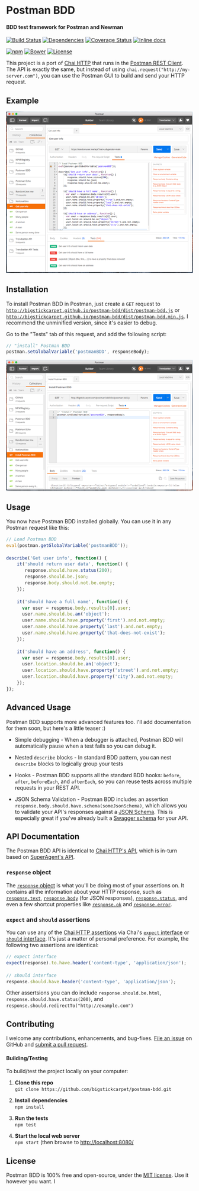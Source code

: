 Postman BDD
============================
#### BDD test framework for Postman and Newman

[![Build Status](https://api.travis-ci.org/BigstickCarpet/postman-bdd.svg)](https://travis-ci.org/BigstickCarpet/postman-bdd)
[![Dependencies](https://david-dm.org/BigstickCarpet/postman-bdd.svg)](https://david-dm.org/BigstickCarpet/postman-bdd)
[![Coverage Status](https://coveralls.io/repos/BigstickCarpet/postman-bdd/badge.svg?branch=master&service=github)](https://coveralls.io/r/BigstickCarpet/postman-bdd)
[![Inline docs](http://inch-ci.org/github/BigstickCarpet/postman-bdd.svg?branch=master&style=shields)](http://inch-ci.org/github/BigstickCarpet/postman-bdd)

[![npm](http://img.shields.io/npm/v/postman-bdd.svg)](https://www.npmjs.com/package/postman-bdd)
[![Bower](http://img.shields.io/bower/v/postman-bdd.svg)](http://bower.io/)
[![License](https://img.shields.io/npm/l/postman-bdd.svg)](LICENSE)


This project is a port of [Chai HTTP](https://github.com/chaijs/chai-http) that runs in the [Postman REST Client](http://getpostman.com).  The API is exactly the same, but instead of using `chai.request("http://my-server.com")`, you can use the Postman GUI to build and send your HTTP request.


Example
--------------------------
![Postman BDD Example](docs/example.gif)


Installation
--------------------------
To install Postman BDD in Postman, just create a `GET` request to [`http://bigstickcarpet.github.io/postman-bdd/dist/postman-bdd.js`](dist/postman-bdd.js) or [`http://bigstickcarpet.github.io/postman-bdd/dist/postman-bdd.min.js`](dist/postman-bdd.min.js).  I recommend the unminified version, since it's easier to debug.

Go to the "Tests" tab of this request, and add the following script:

```javascript
// "install" Postman BDD
postman.setGlobalVariable('postmanBDD', responseBody);
```

![Postman BDD Installation](docs/install.gif)


Usage
--------------------------
You now have Postman BDD installed globally.  You can use it in any Postman request like this:

```javascript
// Load Postman BDD
eval(postman.getGlobalVariable('postmanBDD'));

describe('Get user info', function() {
    it('should return user data', function() {
       response.should.have.status(200);
       response.should.be.json;
       response.body.should.not.be.empty;
    });

    it('should have a full name', function() {
      var user = response.body.results[0].user;
      user.name.should.be.an('object');
      user.name.should.have.property('first').and.not.empty;
      user.name.should.have.property('last').and.not.empty;
      user.name.should.have.property('that-does-not-exist');
    });

    it('should have an address', function() {
      var user = response.body.results[0].user;
      user.location.should.be.an('object');
      user.location.should.have.property('street').and.not.empty;
      user.location.should.have.property('city').and.not.empty;
    });
});
```


Advanced Usage
--------------------------
Postman BDD supports more advanced features too.  I'll add documentation for them soon, but here's a little teaser :)

- Simple debugging - When a debugger is attached, Postman BDD will automatically pause when a test fails so you can debug it.

- Nested `describe` blocks - In standard BDD pattern, you can nest `describe` blocks to logically group your tests

- Hooks - Postman BDD supports all the standard BDD hooks: `before`, `after`, `beforeEach`, and `afterEach`, so you can reuse tests across multiple requests in your REST API.

- JSON Schema Validation - Postman BDD includes an assertion `response.body.should.have.schema(someJsonSchema)`, which allows you to validate your API's responses against a [JSON Schema](https://spacetelescope.github.io/understanding-json-schema/basics.html).  This is especially great if you've already built a [Swagger schema](http://editor.swagger.io) for your API.



API Documentation
--------------------------
The Postman BDD API is identical to [Chai HTTP's API](https://github.com/chaijs/chai-http#assertions), which is in-turn based on [SuperAgent's API](https://visionmedia.github.io/superagent/#response-properties).

### `response` object
The [`response` object](https://visionmedia.github.io/superagent/#response-properties) is what you'll be doing most of your assertions on.  It contains all the information about your HTTP response, such as [`response.text`](https://visionmedia.github.io/superagent/#response-text), [`response.body`](https://visionmedia.github.io/superagent/#response-body) (for JSON responses), [`response.status`](https://visionmedia.github.io/superagent/#response-status), and even a few shortcut properties like [`response.ok`](https://visionmedia.github.io/superagent/#response-status) and [`response.error`](https://visionmedia.github.io/superagent/#response-status).


### `expect` and `should` assertions
You can use any of the [Chai HTTP assertions](https://github.com/chaijs/chai-http#assertions) via Chai's [`expect` interface](http://chaijs.com/guide/styles/#expect) or [`should` interface](http://chaijs.com/guide/styles/#should).  It's just a matter of personal preference.  For example, the following two assertions are identical:

```javascript
// expect interface
expect(response).to.have.header('content-type', 'application/json');

// should interface
response.should.have.header('content-type', 'application/json');
```

Other assertsions you can do include `response.should.be.html`, `response.should.have.status(200)`, and `response.should.redirectTo("http://example.com")`



Contributing
--------------------------
I welcome any contributions, enhancements, and bug-fixes.  [File an issue](https://github.com/BigstickCarpet/postman-bdd/issues) on GitHub and [submit a pull request](https://github.com/BigstickCarpet/postman-bdd/pulls).

#### Building/Testing
To build/test the project locally on your computer:

1. __Clone this repo__<br>
`git clone https://github.com/bigstickcarpet/postman-bdd.git`

2. __Install dependencies__<br>
`npm install`

3. __Run the tests__<br>
`npm test`

4. __Start the local web server__<br>
`npm start` (then browse to [http://localhost:8080/](http://bigstickcarpet.com/postman-bdd/index.html)


License
--------------------------
Postman BDD is 100% free and open-source, under the [MIT license](LICENSE). Use it however you want.
I
